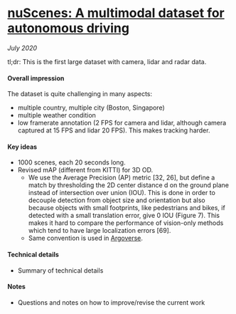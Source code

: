 # [nuScenes: A multimodal dataset for autonomous driving](https://arxiv.org/abs/1903.11027)

_July 2020_

tl;dr: This is the first large dataset with camera, lidar and radar data.

#### Overall impression
The dataset is quite challenging in many aspects:

- multiple country, multiple city (Boston, Singapore)
- multiple weather condition
- low framerate annotation (2 FPS for camera and lidar, although camera captured at 15 FPS and lidar 20 FPS). This makes tracking harder.

#### Key ideas
- 1000 scenes, each 20 seconds long.
- Revised mAP (different from KITTI) for 3D OD. 
	- We use the Average Precision (AP) metric [32, 26], but define a match by thresholding the 2D center distance d on the ground plane instead of intersection over union (IOU). This is done in order to decouple detection from object size and orientation but also because objects with small footprints, like pedestrians and bikes, if detected with a small translation error, give 0 IOU (Figure 7). This makes it hard to compare the performance of vision-only methods which tend to have large localization errors [69].
	- Same convention is used in [Argoverse](argoverse.md).

#### Technical details
- Summary of technical details

#### Notes
- Questions and notes on how to improve/revise the current work  

